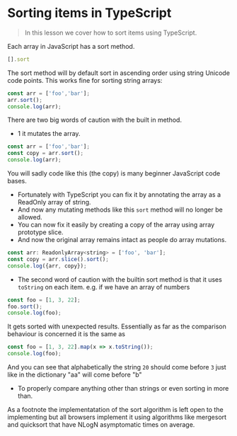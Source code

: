 # Sorting items in TypeScript
> In this lesson we cover how to sort items using TypeScript.


Each array in JavaScript has a sort method.

```js
[].sort
```
The sort method will by default sort in ascending order using string Unicode code points. This works fine for sorting string arrays:

```js
const arr = ['foo','bar'];
arr.sort();
console.log(arr);
```

There are two big words of caution with the built in method.
* 1 it mutates the array.

```js
const arr = ['foo','bar'];
const copy = arr.sort();
console.log(arr);
```
You will sadly code like this (the copy) is many beginner JavaScript code bases.
*  Fortunately with TypeScript you can fix it by annotating the array as a ReadOnly array of string.
*  And now any mutating methods like this `sort` method will no longer be allowed. 
* You can now fix it easily by creating a copy of the array using array prototype slice.
* And now the original array remains intact as people do array mutations.

```js
const arr: ReadonlyArray<string> = ['foo', 'bar'];
const copy = arr.slice().sort();
console.log({arr, copy});
```

* The second word of caution with the builtin sort method is that it uses `toString` on each item. e.g. if we have an array of numbers

```js
const foo = [1, 3, 22];
foo.sort();
console.log(foo);
```

It gets sorted with unexpected results. Essentially as far as the comparison behaviour is concerned it is the same as 

```js
const foo = [1, 3, 22].map(x => x.toString());
console.log(foo);
```
And you can see that alphabetically the string `20` should come before `3` just like in the dictionary "aa" will come before "b"

* To properly compare anything other than strings or even sorting in more than.

As a footnote the implementatation of the sort algorithm is left open to the implementing but all browsers implement it using algorithms like mergesort and quicksort that have NLogN asymptomatic times on average.
